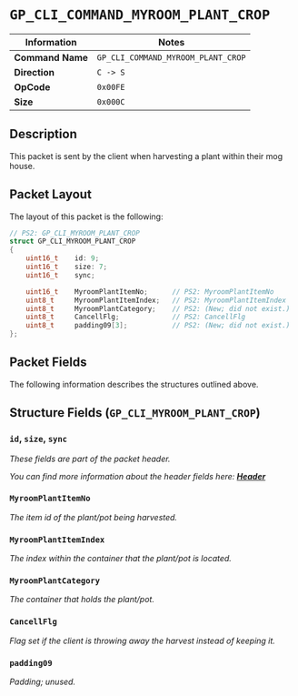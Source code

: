 # `GP_CLI_COMMAND_MYROOM_PLANT_CROP`

| Information               | Notes |
|---                        |---    |
| **Command Name**          | `GP_CLI_COMMAND_MYROOM_PLANT_CROP` |
| **Direction**             | `C -> S` |
| **OpCode**                | `0x00FE` |
| **Size**                  | `0x000C` |

## Description

This packet is sent by the client when harvesting a plant within their mog house.

## Packet Layout

The layout of this packet is the following:

```cpp
// PS2: GP_CLI_MYROOM_PLANT_CROP
struct GP_CLI_MYROOM_PLANT_CROP
{
    uint16_t    id: 9;
    uint16_t    size: 7;
    uint16_t    sync;

    uint16_t    MyroomPlantItemNo;      // PS2: MyroomPlantItemNo
    uint8_t     MyroomPlantItemIndex;   // PS2: MyroomPlantItemIndex
    uint8_t     MyroomPlantCategory;    // PS2: (New; did not exist.)
    uint8_t     CancellFlg;             // PS2: CancellFlg
    uint8_t     padding09[3];           // PS2: (New; did not exist.)
};
```

## Packet Fields

The following information describes the structures outlined above.

## Structure Fields (`GP_CLI_MYROOM_PLANT_CROP`)

### `id`, `size`, `sync`

_These fields are part of the packet header._

_You can find more information about the header fields here: [**Header**](/world/HEADER.md)_

### `MyroomPlantItemNo`

_The item id of the plant/pot being harvested._

### `MyroomPlantItemIndex`

_The index within the container that the plant/pot is located._

### `MyroomPlantCategory`

_The container that holds the plant/pot._

### `CancellFlg`

_Flag set if the client is throwing away the harvest instead of keeping it._

### `padding09`

_Padding; unused._
